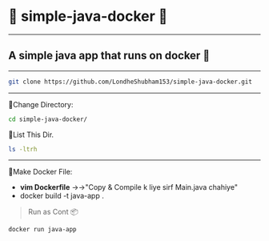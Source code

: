 # :rocket: simple-java-docker :rocket:
---
## A simple java app that runs on docker :whale:
---
```bash
git clone https://github.com/LondheShubham153/simple-java-docker.git
```
----
:file_folder:Change Directory:
```bash
cd simple-java-docker/
```
:file_folder:List This Dir.
```bash
ls -ltrh
```
---
:whale:Make Docker File:
- **vim Dockerfile** →→"Copy & Compile k liye sirf Main.java chahiye"
- docker build -t java-app .

> Run as Cont 📦
```bash
docker run java-app
```

